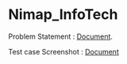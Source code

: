 # Nimap_InfoTech

Problem Statement : [Document](https://github.com/Mowlidharan/Nimap_InfoTech/blob/main/Python%20machine%20test.pdf).


Test case Screenshot : [Document](https://github.com/Mowlidharan/Nimap_InfoTech/blob/main/Django_Python_Machine_Test_solution.pdf)

